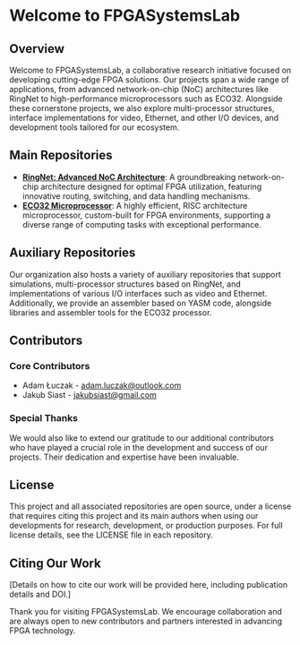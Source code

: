 # Welcome to FPGASystemsLab

## Overview

Welcome to FPGASystemsLab, a collaborative research initiative focused on developing cutting-edge FPGA solutions. Our projects span a wide range of applications, from advanced network-on-chip (NoC) architectures like RingNet to high-performance microprocessors such as ECO32. Alongside these cornerstone projects, we also explore multi-processor structures, interface implementations for video, Ethernet, and other I/O devices, and development tools tailored for our ecosystem.

## Main Repositories

- **[RingNet: Advanced NoC Architecture](https://github.com/FPGASystemsLab/RingNet)**: A groundbreaking network-on-chip architecture designed for optimal FPGA utilization, featuring innovative routing, switching, and data handling mechanisms.
- **[ECO32 Microprocessor](https://github.com/FPGASystemsLab/ECO32)**: A highly efficient, RISC architecture microprocessor, custom-built for FPGA environments, supporting a diverse range of computing tasks with exceptional performance.

## Auxiliary Repositories

Our organization also hosts a variety of auxiliary repositories that support simulations, multi-processor structures based on RingNet, and implementations of various I/O interfaces such as video and Ethernet. Additionally, we provide an assembler based on YASM code, alongside libraries and assembler tools for the ECO32 processor.

## Contributors

### Core Contributors

- Adam Łuczak - [adam.luczak@outlook.com](mailto:adam.luczak@outlook.com)
- Jakub Siast - [jakubsiast@gmail.com](mailto:jakubsiast@gmail.com)

### Special Thanks

We would also like to extend our gratitude to our additional contributors who have played a crucial role in the development and success of our projects. Their dedication and expertise have been invaluable.

## License

This project and all associated repositories are open source, under a license that requires citing this project and its main authors when using our developments for research, development, or production purposes. For full license details, see the LICENSE file in each repository.

## Citing Our Work

[Details on how to cite our work will be provided here, including publication details and DOI.]

Thank you for visiting FPGASystemsLab. We encourage collaboration and are always open to new contributors and partners interested in advancing FPGA technology.
